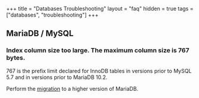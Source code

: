 +++
title = "Databases Troubleshooting"
layout = "faq"
hidden = true
tags = ["databases", "troubleshooting"]
+++

## MariaDB / MySQL

### Index column size too large. The maximum column size is 767 bytes.

767 is the prefix limit declared for InnoDB tables in versions prior to MySQL 5.7 and in versions prior to MariaDB 10.2.

Perform the [migration](advanced/migrations) to a higher version of MariaDB.
